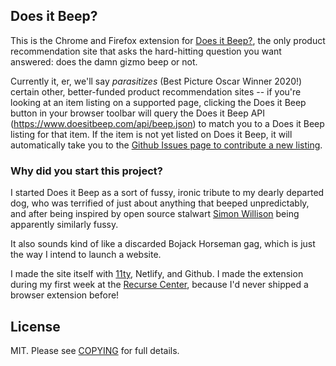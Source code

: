 ## Does it Beep?

This is the Chrome and Firefox extension for [Does it Beep?](doesitbeep.com), the only product recommendation site that asks the hard-hitting question you want answered: does the damn gizmo beep or not.

Currently it, er, we'll say *parasitizes* (Best Picture Oscar Winner 2020!) certain other, better-funded product recommendation sites -- if you're looking at an item listing on a supported page, clicking the Does it Beep button in your browser toolbar will query the Does it Beep API (https://www.doesitbeep.com/api/beep.json) to match you to a Does it Beep listing for that item. If the item is not yet listed on Does it Beep, it will automatically take you to the [Github Issues page to contribute a new listing](https://github.com/axfelix/doesitbeep/issues/new/choose).

### Why did you start this project?

I started Does it Beep as a sort of fussy, ironic tribute to my dearly departed dog, who was terrified of just about anything that beeped unpredictably, and after being inspired by open source stalwart [Simon Willison](https://twitter.com/simonw/status/1299028903764213760) being apparently similarly fussy.

It also sounds kind of like a discarded Bojack Horseman gag, which is just the way I intend to launch a website.

I made the site itself with [11ty](https://www.11ty.dev), Netlify, and Github. I made the extension during my first week at the [Recurse Center](https://www.recurse.com/), because I'd never shipped a browser extension before!

## License

MIT. Please see [COPYING](COPYING) for full details.